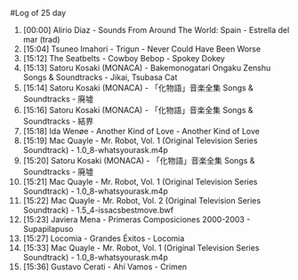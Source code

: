 #Log of 25 day

1. [00:00] Alirio Diaz - Sounds From Around The World: Spain - Estrella del mar (trad)
1. [15:04] Tsuneo Imahori - Trigun - Never Could Have Been Worse
1. [15:12] The Seatbelts - Cowboy Bebop - Spokey Dokey
1. [15:13] Satoru Kosaki (MONACA) - Bakemonogatari Ongaku Zenshu Songs & Soundtracks - Jikai, Tsubasa Cat
1. [15:14] Satoru Kosaki (MONACA) - 「化物語」音楽全集 Songs & Soundtracks - 廃墟
1. [15:16] Satoru Kosaki (MONACA) - 「化物語」音楽全集 Songs & Soundtracks - 結界
1. [15:18] Ida Wenøe - Another Kind of Love - Another Kind of Love
1. [15:19] Mac Quayle - Mr. Robot, Vol. 1 (Original Television Series Soundtrack) - 1.0_8-whatsyourask.m4p
1. [15:20] Satoru Kosaki (MONACA) - 「化物語」音楽全集 Songs & Soundtracks - 廃墟
1. [15:21] Mac Quayle - Mr. Robot, Vol. 1 (Original Television Series Soundtrack) - 1.0_8-whatsyourask.m4p
1. [15:22] Mac Quayle - Mr. Robot, Vol. 2 (Original Television Series Soundtrack) - 1.5_4-issacsbestmove.bwf
1. [15:23] Javiera Mena - Primeras Composiciones 2000-2003 - Supapilapuso
1. [15:27] Locomia - Grandes Éxitos - Locomia
1. [15:33] Mac Quayle - Mr. Robot, Vol. 1 (Original Television Series Soundtrack) - 1.0_8-whatsyourask.m4p
1. [15:36] Gustavo Cerati - Ahí Vamos - Crimen
